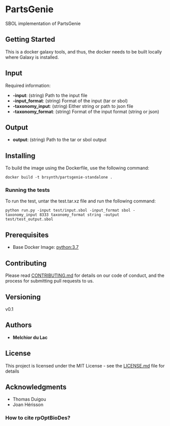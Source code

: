 # PartsGenie

SBOL implementation of PartsGenie

## Getting Started

This is a docker galaxy tools, and thus, the docker needs to be built locally where Galaxy is installed. 

## Input

Required information:
* **-input**: (string) Path to the input file
* **-input_format**: (string) Format of the input (tar or sbol)
* **-taxonomy_input**: (string) Either string or path to json file
* **-taxonomy_format**: (string) Format of the input format (string or json)

## Output

* **output**: (string) Path to the tar or sbol output

## Installing

To build the image using the Dockerfile, use the following command:

```
docker build -t brsynth/partsgenie-standalone .
```

### Running the tests

To run the test, untar the test.tar.xz file and run the following command:

```
python run.py -input test/input.sbol -input_format sbol -taxonomy_input 8333 taxonomy_format string -output test/test_output.sbol
```

## Prerequisites

* Base Docker Image: [python:3.7](https://hub.docker.com/_/python)

## Contributing

Please read [CONTRIBUTING.md](https://gist.github.com/PurpleBooth/b24679402957c63ec426) for details on our code of conduct, and the process for submitting pull requests to us.

## Versioning

v0.1

## Authors

* **Melchior du Lac**

## License

This project is licensed under the MIT License - see the [LICENSE.md](LICENSE.md) file for details

## Acknowledgments

* Thomas Duigou
* Joan Hérisson

### How to cite rpOptBioDes?
